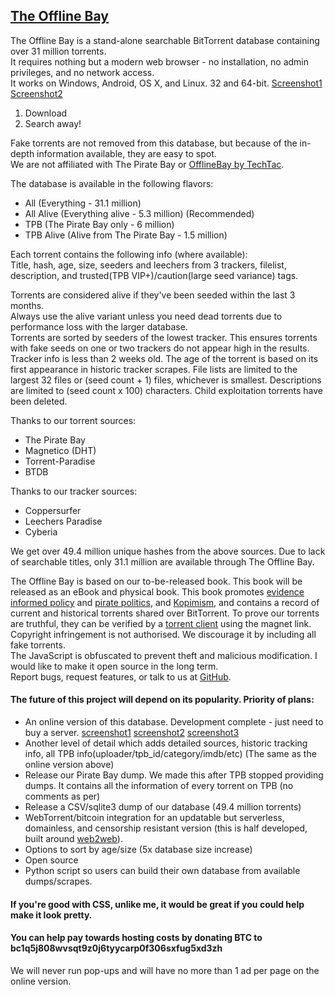 ## <a href=https://github.com/OfflineBay/TheOfflineBay>The Offline Bay</a>

The Offline Bay is a stand-alone searchable BitTorrent database containing over 31 million torrents.<br>
It requires nothing but a modern web browser - no installation, no admin privileges, and no network access.<br>
It works on Windows, Android, OS X, and Linux. 32 and 64-bit. <a href=https://raw.githubusercontent.com/OfflineBay/TheOfflineBay/master/docs/Search%20Results.png>Screenshot1</a> <a href=https://raw.githubusercontent.com/OfflineBay/TheOfflineBay/master/docs/Search%20Result%20Details.png>Screenshot2</a>

1. Download
2. Search away!

Fake torrents are not removed from this database, but because of the in-depth information available, they are easy to spot.<br>
We are not affiliated with The Pirate Bay or <a href=https://github.com/techtacoriginal/offlinebay>OfflineBay by TechTac</a>.

The database is available in the following flavors:
- All (Everything - 31.1 million)
- All Alive (Everything alive - 5.3 million) (Recommended)
- TPB (The Pirate Bay only - 6 million)
- TPB Alive (Alive from The Pirate Bay - 1.5 million)

Each torrent contains the following info (where available):<br>
Title, hash, age, size, seeders and leechers from 3 trackers, filelist, description, and trusted(TPB VIP+)/caution(large seed variance) tags.

Torrents are considered alive if they've been seeded within the last 3 months.<br>
Always use the alive variant unless you need dead torrents due to performance loss with the larger database.<br>
Torrents are sorted by seeders of the lowest tracker. This ensures torrents with fake seeds on one or two trackers do not appear high in the results. Tracker info is less than 2 weeks old. The age of the torrent is based on its first appearance in historic tracker scrapes. File lists are limited to the largest 32 files or (seed count + 1) files, whichever is smallest. Descriptions are limited to (seed count x 100) characters. Child exploitation torrents have been deleted.

Thanks to our torrent sources:
- The Pirate Bay
- Magnetico (DHT)
- Torrent-Paradise
- BTDB
 
Thanks to our tracker sources:
- Coppersurfer
- Leechers Paradise
- Cyberia

We get over 49.4 million unique hashes from the above sources.  Due to lack of searchable titles, only 31.1 million are available through The Offline Bay.

The Offline Bay is based on our to-be-released book.  This book will be released as an eBook and physical book.
This book promotes <a href=https://en.wikipedia.org/wiki/Evidence-based_policy>evidence informed policy</a> and <a href=https://en.wikipedia.org/wiki/Pirate_Party>pirate politics</a>, and <a href=https://kopimistsamfundet.se/english>Kopimism</a>, and contains a record of current and historical torrents shared over BitTorrent.
To prove our torrents are truthful, they can be verified by a <a href=https://qbittorrent.org>torrent client</a> using the magnet link.<br>
Copyright infringement is not authorised. We discourage it by including all fake torrents.<br>
The JavaScript is obfuscated to prevent theft and malicious modification. I would like to make it open source in the long term.<br>
Report bugs, request features, or talk to us at <a href=https://github.com/OfflineBay/TheOfflineBay/issues>GitHub</a>.

#### The future of this project will depend on its popularity. Priority of plans:
- An online version of this database.  Development complete - just need to buy a server. <a href=https://raw.githubusercontent.com/OfflineBay/TheOfflineBay/master/docs/basic.png>screenshot1</a> <a href=https://raw.githubusercontent.com/OfflineBay/TheOfflineBay/master/docs/detailed1.png>screenshot2</a> <a href=https://raw.githubusercontent.com/OfflineBay/TheOfflineBay/master/docs/detailed2.png>screenshot3</a>
- Another level of detail which adds detailed sources, historic tracking info, all TPB info(uploader/tpb_id/category/imdb/etc) (The same as the online version above)
- Release our Pirate Bay dump.  We made this after TPB stopped providing dumps.  It contains all the information of every torrent on TPB (no comments as per)
- Release a CSV/sqlite3 dump of our database (49.4 million torrents)
- WebTorrent/bitcoin integration for an updatable but serverless, domainless, and censorship resistant version (this is half developed, built around <a href=https://github.com/elendirx/web2web>web2web</a>).
- Options to sort by age/size (5x database size increase)
- Open source
- Python script so users can build their own database from available dumps/scrapes.

#### If you're good with CSS, unlike me, it would be great if you could help make it look pretty.
#### You can help pay towards hosting costs by donating BTC to bc1q5j808wvsqt9z0j6tyycarp0f306sxfug5xd3zh
We will never run pop-ups and will have no more than 1 ad per page on the online version.
